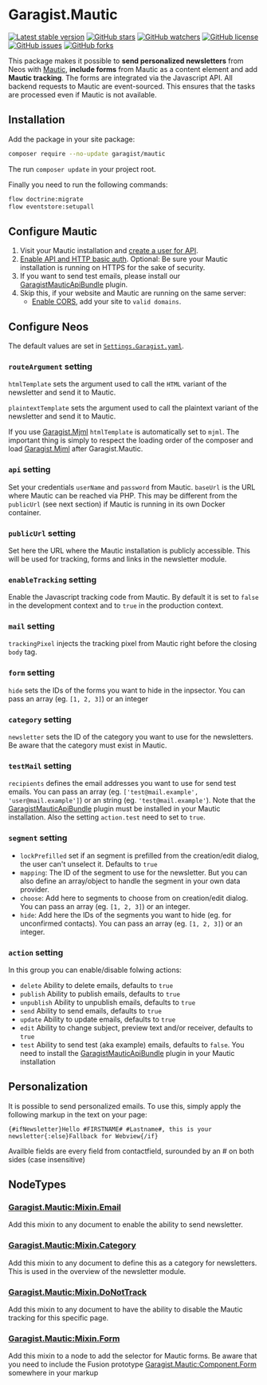 # Garagist.Mautic

[![Latest stable version]][packagist] [![GitHub stars]][stargazers] [![GitHub watchers]][subscription]
[![GitHub license]][license] [![GitHub issues]][issues] [![GitHub forks]][network]

This package makes it possible to **send personalized newsletters** from Neos with [Mautic], **include forms** from
Mautic as a content element and add **Mautic tracking**. The forms are integrated via the Javascript API. All backend
requests to Mautic are event-sourced. This ensures that the tasks are processed even if Mautic is not available.

## Installation

Add the package in your site package:

```bash
composer require --no-update garagist/mautic
```

The run `composer update` in your project root.

Finally you need to run the following commands:

```bash
flow doctrine:migrate
flow eventstore:setupall
```

## Configure Mautic

1. Visit your Mautic installation and [create a user for API].
2. [Enable API and HTTP basic auth]. Optional: Be sure your Mautic installation is running on HTTPS for the sake of
   security.
3. If you want to send test emails, please install our [GaragistMauticApiBundle] plugin.
4. Skip this, if your website and Mautic are running on the same server:
   - [Enable CORS], add your site to `valid domains`.

## Configure Neos

The default values are set in [`Settings.Garagist.yaml`].

### `routeArgument` setting

`htmlTemplate` sets the argument used to call the `HTML` variant of the newsletter and send it to Mautic.

`plaintextTemplate` sets the argument used to call the plaintext variant of the newsletter and send it to Mautic.

If you use [Garagist.Mjml] `htmlTemplate` is automatically set to `mjml`. The important thing is simply to respect the
loading order of the composer and load [Garagist.Mjml] after Garagist.Mautic.

### `api` setting

Set your credentials `userName` and `password` from Mautic. `baseUrl` is the URL where Mautic can be reached via PHP.
This may be different from the `publicUrl` (see next section) if Mautic is running in its own Docker container.

### `publicUrl` setting

Set here the URL where the Mautic installation is publicly accessible. This will be used for tracking, forms and links
in the newsletter module.

### `enableTracking` setting

Enable the Javascript tracking code from Mautic. By default it is set to `false` in the development context and to
`true` in the production context.

### `mail` setting

`trackingPixel` injects the tracking pixel from Mautic right before the closing `body` tag.

### `form` setting

`hide` sets the IDs of the forms you want to hide in the inpsector. You can pass an array (eg. `[1, 2, 3]`) or an
integer

### `category` setting

`newsletter` sets the ID of the category you want to use for the newsletters. Be aware that the category must exist in
Mautic.

### `testMail` setting

`recipients` defines the email addresses you want to use for send test emails. You can pass an array (eg.
`['test@mail.example', 'user@mail.example']`) or an string (eg. `'test@mail.example'`). Note that the
[GaragistMauticApiBundle] plugin must be installed in your Mautic installation. Also the setting `action.test` need to
set to `true`.

### `segment` setting

- `lockPrefilled` set if an segment is prefilled from the creation/edit dialog, the user can't unselect it. Defaults to
  `true`
- `mapping`: The ID of the segment to use for the newsletter. But you can also define an array/object to handle the
  segment in your own data provider.
- `choose`: Add here to segments to choose from on creation/edit dialog. You can pass an array (eg. `[1, 2, 3]`) or an
  integer.
- `hide`: Add here the IDs of the segments you want to hide (eg. for unconfirmed contacts). You can pass an array (eg.
  `[1, 2, 3]`) or an integer.

### `action` setting

In this group you can enable/disable folwing actions:

- `delete` Ability to delete emails, defaults to `true`
- `publish` Ability to publish emails, defaults to `true`
- `unpublish` Ability to unpublish emails, defaults to `true`
- `send` Ability to send emails, defaults to `true`
- `update` Ability to update emails, defaults to `true`
- `edit` Ability to change subject, preview text and/or receiver, defaults to `true`
- `test` Ability to send test (aka example) emails, defaults to `false`. You need to install the
  [GaragistMauticApiBundle] plugin in your Mautic installation

## Personalization

It is possible to send personalized emails. To use this, simply apply the following markup in the text on your page:

```
{#ifNewsletter}Hello #FIRSTNAME# #Lastname#, this is your newsletter{:else}Fallback for Webview{/if}
```

Availble fields are every field from contactfield, surounded by an # on both sides (case insensitive)

## NodeTypes

### [Garagist.Mautic:Mixin.Email]

Add this mixin to any document to enable the ability to send newsletter.

### [Garagist.Mautic:Mixin.Category]

Add this mixin to any document to define this as a category for newsletters. This is used in the overview of the
newsletter module.

### [Garagist.Mautic:Mixin.DoNotTrack]

Add this mixin to any document to have the ability to disable the Mautic tracking for this specific page.

### [Garagist.Mautic:Mixin.Form]

Add this mixin to a node to add the selector for Mautic forms. Be aware that you need to include the Fusion prototype
[Garagist.Mautic:Component.Form] somewhere in your markup

[packagist]: https://packagist.org/packages/garagist/mautic
[latest stable version]: https://poser.pugx.org/garagist/mautic/v/stable
[github issues]: https://img.shields.io/github/issues/Garagist/Garagist.Mautic
[issues]: https://github.com/Garagist/Garagist.Mautic/issues
[github forks]: https://img.shields.io/github/forks/Garagist/Garagist.Mautic
[network]: https://github.com/Garagist/Garagist.Mautic/network
[github stars]: https://img.shields.io/github/stars/Garagist/Garagist.Mautic
[stargazers]: https://github.com/Garagist/Garagist.Mautic/stargazers
[github license]: https://img.shields.io/github/license/Garagist/Garagist.Mautic
[license]: LICENSE
[github watchers]: https://img.shields.io/github/watchers/Garagist/Garagist.Mautic.svg
[subscription]: https://github.com/Garagist/Garagist.Mautic/subscription
[mautic]: https://www.mautic.org
[`settings.garagist.yaml`]: Configuration/Settings.Garagist.yaml
[garagist.mjml]: https://github.com/Garagist/Garagist.Mjml
[create a user for api]: https://docs.acquia.com/campaign-studio/settings/users-roles/
[enable api and http basic auth]: https://docs.acquia.com/campaign-studio/settings/api-quick-start/
[enable cors]: https://docs.acquia.com/campaign-studio/settings/configuration/#cors-settings
[garagistmauticapibundle]: https://github.com/Garagist/GaragistMauticApiBundle
[garagist.mautic:mixin.email]: NodeTypes/Mixin/Email.yaml
[garagist.mautic:mixin.category]: NodeTypes/Mixin/Category.yaml
[garagist.mautic:mixin.donottrack]: NodeTypes/Mixin/DoNotTrack.yaml
[garagist.mautic:mixin.form]: NodeTypes/Mixin/Form.yaml
[garagist.mautic:component.form]: Resources/Private/Fusion/Component/Form.fusion
